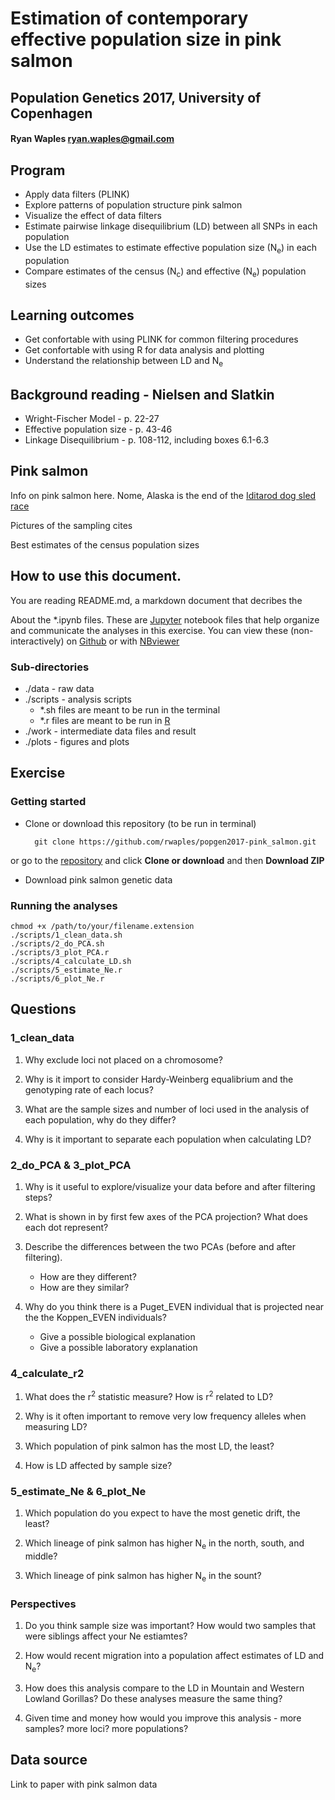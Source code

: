 # Estimation of contemporary effective population size in pink salmon
## Population Genetics 2017, University of Copenhagen
#### Ryan Waples ryan.waples@gmail.com

## Program
* Apply data filters (PLINK)
* Explore patterns of population structure pink salmon 
* Visualize the effect of data filters
* Estimate pairwise linkage disequilibrium (LD) between all SNPs in each population
* Use the LD estimates to estimate effective population size (N<sub>e</sub>) in each population
* Compare estimates of the census (N<sub>c</sub>) and effective (N<sub>e</sub>) population sizes  

## Learning outcomes
* Get confortable with using PLINK for common filtering procedures
* Get confortable with using R for data analysis and plotting
* Understand the relationship between LD and N<sub>e</sub>

## Background reading - Nielsen and Slatkin
* Wright-Fischer Model - p. 22-27
* Effective population size - p. 43-46
* Linkage Disequilibrium - p. 108-112, including boxes 6.1-6.3

## Pink salmon
Info on pink salmon here.  Nome, Alaska is the end of the [Iditarod dog sled race](http://iditarod.com/)

Pictures of the sampling cites
    
Best estimates of the census population sizes

## How to use this document.
You are reading README.md, a markdown document that decribes the 

About the *.ipynb files.  These are [Jupyter](http://jupyter.org/) notebook files that help organize and communicate the analyses in this exercise.  You can view these (non-interactively) on [Github](https://github.com/rwaples/popgen2017-pink_salmon) or with [NBviewer](https://nbviewer.jupyter.org/github/rwaples/popgen2017-pink_salmon/tree/master/)
    
### Sub-directories
* ./data - raw data
* ./scripts - analysis scripts
    - *.sh files are meant to be run in the terminal
    - *.r files are meant to be run in [R](https://cran.r-project.org/)
* ./work - intermediate data files and result
* ./plots - figures and plots

## Exercise
### Getting started
* Clone or download this repository (to be run in terminal)
        
        git clone https://github.com/rwaples/popgen2017-pink_salmon.git

or go to the [repository](https://github.com/rwaples/popgen2017-pink_salmon) and click **Clone or download** and then **Download ZIP**
        
* Download pink salmon genetic data

### Running the analyses

    chmod +x /path/to/your/filename.extension
    ./scripts/1_clean_data.sh
    ./scripts/2_do_PCA.sh
    ./scripts/3_plot_PCA.r
    ./scripts/4_calculate_LD.sh
    ./scripts/5_estimate_Ne.r
    ./scripts/6_plot_Ne.r


## Questions 

### 1_clean_data
1. Why exclude loci not placed on a chromosome?
    
2. Why is it import to consider Hardy-Weinberg equalibrium and the genotyping rate of each locus?
    
3. What are the sample sizes and number of loci used in the analysis of each population, why do they differ?

4. Why is it important to separate each population when calculating LD?
    
### 2_do_PCA & 3_plot_PCA
1. Why is it useful to explore/visualize your data before and after filtering steps?

2. What is shown in by first few axes of the PCA projection? What does each dot represent?  

3. Describe the differences between the two PCAs (before and after filtering).  
    * How are they different? 
    * How are they similar?

4. Why do you think there is a Puget_EVEN individual that is projected near the the Koppen_EVEN individuals?
    * Give a possible biological explanation
    * Give a possible laboratory explanation  
    
### 4_calculate_r2
1. What does the r<sup>2</sup> statistic measure?  How is r<sup>2</sup> related to LD?

2. Why is it often important to remove very low frequency alleles when measuring LD?

3. Which population of pink salmon has the most LD, the least?

4. How is LD affected by sample size?
  
### 5_estimate_Ne & 6_plot_Ne
1. Which population do you expect to have the most genetic drift, the least?

2. Which lineage of pink salmon has higher N<sub>e</sub> in the north, south, and middle?

3. Which lineage of pink salmon has higher N<sub>e</sub> in the sount?
 
### Perspectives
1. Do you think sample size was important?  How would two samples that were siblings affect your Ne estiamtes?

2. How would recent migration into a population affect estimates of LD and N<sub>e</sub>?

3. How does this analysis compare to the LD in Mountain and Western Lowland Gorillas?  Do these analyses measure the same thing? 

4. Given time and money how would you improve this analysis - more samples? more loci? more populations?

## Data source
Link to paper with pink salmon data

